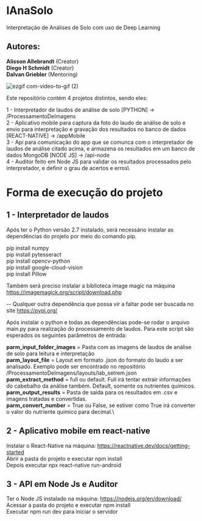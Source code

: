 # IAnaSolo

Interpretação de Análises de Solo com uso de Deep Learning 

## Autores:
**Alisson Allebrandt** (Creator) <br>
**Diego H Schmidt** (Creator) <br>
**Dalvan Griebler** (Mentoring)

![ezgif com-video-to-gif (2)](https://user-images.githubusercontent.com/16272139/89842948-8810f980-db4d-11ea-9370-f1478d0bd2e5.gif)

Este repositório contém 4 projetos distintos, sendo eles:

1 - Interpretador de laudos de análise de solo [PYTHON] -> /ProcessamentoDeImagens\
2 - Aplicativo mobile para captura da foto do laudo de análise de solo e envio para interpretação e gravação dos resultados no banco de dados [REACT-NATIVE] -> /appMobile\
3 - Api para comunicação do app que se comunca com o interpretador de laudos de análise citado acima, e armazena os resultados em um banco de dados MongoDB [NODE JS] -> /api-node\
4 - Auditor feito em Node JS para validar os resultados processados pelo interpretador, e definir o grau de acertos e erros\

# Forma de execução do projeto

## 1 - Interpretador de laudos

Após ter o Python versão 2.7 instalado, será necessário instalar as dependências do projeto por meio do comando pip.

pip install numpy\
pip install pytesseract\
pip install opencv-python\
pip install google-cloud-vision\
pip install Pillow

Também será preciso instalar a biblioteca image magic na máquina https://imagemagick.org/script/download.php

 -- Qualquer outra dependência que possa vir a faltar pode ser buscada no site https://pypi.org/
 
 Após instalar o python e todas as dependências pode-se rodar o arquivo main.py para realização do processamento de laudos.
 Para este script são esperados os seguintes parâmetros de entrada:
 
  **parm_input_folder_images** = Pasta com as imagens de laudos de análise de solo para leitura e interpretação\
  **parm_layout_file** = Layout em formato .json do formato do laudo a ser analisado. Exemplo pode ser encontrado no repositório /ProcessamentoDeImagens/layouts/lab_setrem.json\
  **parm_extract_method** = full ou default. Full irá tentar extrair informações do cabebalho da análise também. Default, somente os nutrientes químicos.\
  **parm_output_results** = Pasta de saída para os resultados em .csv e imagens tratadas e convertidas.\
  **parm_convert_number** = True ou False, se estiver como True irá converter o valor do nutriente quimico para decimal.\
  
  
## 2 - Aplicativo mobile em react-native
 
 Instalar o React-Native na máquina: https://reactnative.dev/docs/getting-started </br>
 Abrir a pasta do projeto e executar npm install </br>
 Depois executar npx react-native run-android </br>
 
## 3 - API em Node Js e Auditor
 
 Ter o Node JS instalado na máquina: https://nodejs.org/en/download/ </br>
 Acessar a pasta do projeto e executar npm install </br>
 Executar npm run dev para iniciar o servidor </br>
 
 
 



